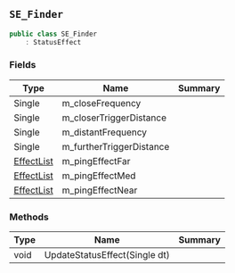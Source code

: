 ## `SE_Finder`

```csharp
public class SE_Finder
    : StatusEffect

```

### Fields

| Type | Name | Summary | 
| --- | --- | --- | 
| Single | m_closeFrequency |  | 
| Single | m_closerTriggerDistance |  | 
| Single | m_distantFrequency |  | 
| Single | m_furtherTriggerDistance |  | 
| [EffectList](./EffectList.md) | m_pingEffectFar |  | 
| [EffectList](./EffectList.md) | m_pingEffectMed |  | 
| [EffectList](./EffectList.md) | m_pingEffectNear |  | 


### Methods

| Type | Name | Summary | 
| --- | --- | --- | 
| void | UpdateStatusEffect(Single dt) |  | 


